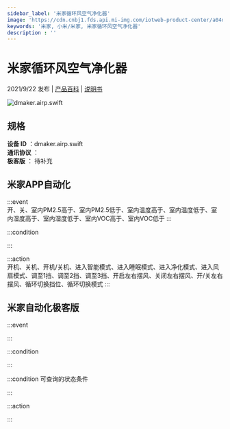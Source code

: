 ```yaml
---
sidebar_label: '米家循环风空气净化器'
image: 'https://cdn.cnbj1.fds.api.mi-img.com/iotweb-product-center/a04db391a335b97e286068b4054daabc_45度正面148_148.png?GalaxyAccessKeyId=AKVGLQWBOVIRQ3XLEW&Expires=9223372036854775807&Signature=i+LE7IKUF35nLeG3bNvxgQEmLgY='
keywords: '米家, 小米/米家, 米家循环风空气净化器'
description : ''
---
```

# 米家循环风空气净化器

2021/9/22 发布 | [产品百科](https://home.mi.com/webapp/content/baike/product/index.html?model=dmaker.airp.swift/) | [说明书](https://home.mi.com/views/introduction.html?model=dmaker.airp.swift&region=cn)

![dmaker.airp.swift](https://cdn.cnbj1.fds.api.mi-img.com/iotweb-product-center/a04db391a335b97e286068b4054daabc_45度正面148_148.png?GalaxyAccessKeyId=AKVGLQWBOVIRQ3XLEW&Expires=9223372036854775807&Signature=i+LE7IKUF35nLeG3bNvxgQEmLgY=)

## 规格  
> 
**设备 ID** ：dmaker.airp.swift  
**通讯协议** ：  
**极客版**  ： 待补充 


## 米家APP自动化  

:::event  
开、关、室内PM2.5高于、室内PM2.5低于、室内温度高于、室内温度低于、室内湿度高于、室内湿度低于、室内VOC高于、室内VOC低于
:::

:::condition  

:::

:::action   
开机、关机、开机/关机、进入智能模式、进入睡眠模式、进入净化模式、进入风扇模式、调至1挡、调至2挡、调至3挡、开启左右摆风、关闭左右摆风、开/关左右摆风、循环切换挡位、循环切换模式
:::

## 米家自动化极客版  

:::event  

:::

:::condition  

:::

:::condition 可查询的状态条件  

:::

:::action  

:::

        
